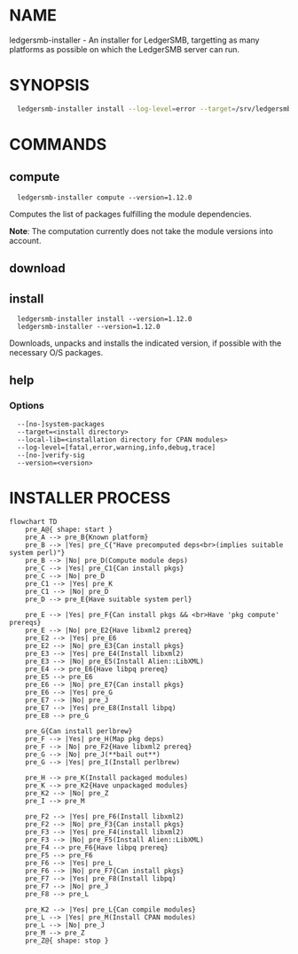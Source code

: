 
# NAME

ledgersmb-installer - An installer for LedgerSMB, targetting as many platforms as possible
on which the LedgerSMB server can run.

# SYNOPSIS

```bash
  ledgersmb-installer install --log-level=error --target=/srv/ledgersmb --version=1.12.0
```
# COMMANDS

## compute

```plain
  ledgersmb-installer compute --version=1.12.0
```

Computes the list of packages fulfilling the module dependencies.

**Note**: The computation currently does not take the module versions into account.

## download

## install

```plain
  ledgersmb-installer install --version=1.12.0
  ledgersmb-installer --version=1.12.0
```

Downloads, unpacks and installs the indicated version, if possible with the
necessary O/S packages.

## help

### Options

```plain
  --[no-]system-packages
  --target=<install directory>
  --local-lib=<installation directory for CPAN modules>
  --log-level=[fatal,error,warning,info,debug,trace]
  --[no-]verify-sig
  --version=<version>
```


# INSTALLER PROCESS

```mermaid
flowchart TD
    pre_A@{ shape: start }
    pre_A --> pre_B{Known platform}
    pre_B --> |Yes| pre_C{"Have precomputed deps<br>(implies suitable system perl)"}
    pre_B --> |No| pre_D(Compute module deps)
    pre_C --> |Yes| pre_C1{Can install pkgs}
    pre_C --> |No| pre_D
    pre_C1 --> |Yes| pre_K
    pre_C1 --> |No| pre_D
    pre_D --> pre_E{Have suitable system perl}

    pre_E --> |Yes| pre_F{Can install pkgs && <br>Have 'pkg compute' prereqs}
    pre_E --> |No| pre_E2{Have libxml2 prereq}
    pre_E2 --> |Yes| pre_E6
    pre_E2 --> |No| pre_E3{Can install pkgs}
    pre_E3 --> |Yes| pre_E4(Install libxml2)
    pre_E3 --> |No| pre_E5(Install Alien::LibXML)
    pre_E4 --> pre_E6{Have libpq prereq}
    pre_E5 --> pre_E6
    pre_E6 --> |No| pre_E7{Can install pkgs}
    pre_E6 --> |Yes| pre_G
    pre_E7 --> |No| pre_J
    pre_E7 --> |Yes| pre_E8(Install libpq)
    pre_E8 --> pre_G

    pre_G{Can install perlbrew}
    pre_F --> |Yes| pre_H(Map pkg deps)
    pre_F --> |No| pre_F2{Have libxml2 prereq}
    pre_G --> |No| pre_J(**bail out**)
    pre_G --> |Yes| pre_I(Install perlbrew)

    pre_H --> pre_K(Install packaged modules)
    pre_K --> pre_K2{Have unpackaged modules}
    pre_K2 --> |No| pre_Z
    pre_I --> pre_M

    pre_F2 --> |Yes| pre_F6(Install libxml2)
    pre_F2 --> |No| pre_F3{Can install pkgs}
    pre_F3 --> |Yes| pre_F4(install libxml2)
    pre_F3 --> |No| pre_F5(Install Alien::LibXML)
    pre_F4 --> pre_F6{Have libpq prereq}
    pre_F5 --> pre_F6
    pre_F6 --> |Yes| pre_L
    pre_F6 --> |No| pre_F7{Can install pkgs}
    pre_F7 --> |Yes| pre_F8(Install libpq)
    pre_F7 --> |No| pre_J
    pre_F8 --> pre_L

    pre_K2 --> |Yes| pre_L{Can compile modules}
    pre_L --> |Yes| pre_M(Install CPAN modules)
    pre_L --> |No| pre_J
    pre_M --> pre_Z
    pre_Z@{ shape: stop }
```
